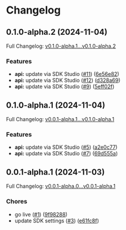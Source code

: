 # Changelog

## 0.1.0-alpha.2 (2024-11-04)

Full Changelog: [v0.1.0-alpha.1...v0.1.0-alpha.2](https://github.com/macanderson/unusualwhales-python/compare/v0.1.0-alpha.1...v0.1.0-alpha.2)

### Features

* **api:** update via SDK Studio ([#11](https://github.com/macanderson/unusualwhales-python/issues/11)) ([6e56e82](https://github.com/macanderson/unusualwhales-python/commit/6e56e82977b465a633605c38e49ed4f8489ab9a5))
* **api:** update via SDK Studio ([#12](https://github.com/macanderson/unusualwhales-python/issues/12)) ([d328a69](https://github.com/macanderson/unusualwhales-python/commit/d328a69b804bec43d330dc98ec4c5a601d27f306))
* **api:** update via SDK Studio ([#9](https://github.com/macanderson/unusualwhales-python/issues/9)) ([5eff02f](https://github.com/macanderson/unusualwhales-python/commit/5eff02f324a83ca6101e3b540b9659f4e87a2a80))

## 0.1.0-alpha.1 (2024-11-04)

Full Changelog: [v0.0.1-alpha.1...v0.1.0-alpha.1](https://github.com/macanderson/unusualwhales-python/compare/v0.0.1-alpha.1...v0.1.0-alpha.1)

### Features

* **api:** update via SDK Studio ([#5](https://github.com/macanderson/unusualwhales-python/issues/5)) ([a2e0c77](https://github.com/macanderson/unusualwhales-python/commit/a2e0c77eba7055f4cbc268e72ed8d0aeed3a7f61))
* **api:** update via SDK Studio ([#7](https://github.com/macanderson/unusualwhales-python/issues/7)) ([69d555a](https://github.com/macanderson/unusualwhales-python/commit/69d555a9edb9c6312249ad9e18b452f40db17dfa))

## 0.0.1-alpha.1 (2024-11-03)

Full Changelog: [v0.0.1-alpha.0...v0.0.1-alpha.1](https://github.com/macanderson/unusualwhales-python/compare/v0.0.1-alpha.0...v0.0.1-alpha.1)

### Chores

* go live ([#1](https://github.com/macanderson/unusualwhales-python/issues/1)) ([9f98288](https://github.com/macanderson/unusualwhales-python/commit/9f98288b0a20adeae10e361686acf6bce17f2d0a))
* update SDK settings ([#3](https://github.com/macanderson/unusualwhales-python/issues/3)) ([e61fc8f](https://github.com/macanderson/unusualwhales-python/commit/e61fc8f3ac2dc50cad982147d3c0c21b00ed3819))
